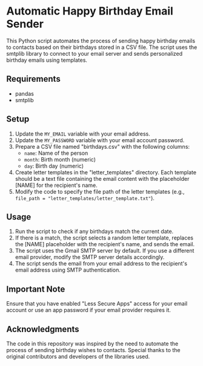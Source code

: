 # Automatic Happy Birthday Email Sender

This Python script automates the process of sending happy birthday emails to contacts based on their birthdays stored in a CSV file. The script uses the smtplib library to connect to your email server and sends personalized birthday emails using templates.

## Requirements
- pandas
- smtplib

## Setup
1. Update the `MY_EMAIL` variable with your email address.
2. Update the `MY_PASSWORD` variable with your email account password.
3. Prepare a CSV file named "birthdays.csv" with the following columns:
   - `name`: Name of the person
   - `month`: Birth month (numeric)
   - `day`: Birth day (numeric)
4. Create letter templates in the "letter_templates" directory. Each template should be a text file containing the email content with the placeholder [NAME] for the recipient's name.
5. Modify the code to specify the file path of the letter templates (e.g., `file_path = "letter_templates/letter_template.txt"`).

## Usage
1. Run the script to check if any birthdays match the current date.
2. If there is a match, the script selects a random letter template, replaces the [NAME] placeholder with the recipient's name, and sends the email.
3. The script uses the Gmail SMTP server by default. If you use a different email provider, modify the SMTP server details accordingly.
4. The script sends the email from your email address to the recipient's email address using SMTP authentication.

## Important Note
Ensure that you have enabled "Less Secure Apps" access for your email account or use an app password if your email provider requires it.



## Acknowledgments
The code in this repository was inspired by the need to automate the process of sending birthday wishes to contacts. Special thanks to the original contributors and developers of the libraries used.

